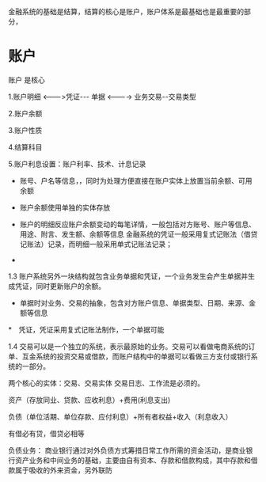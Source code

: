 








金融系统的基础是结算，结算的核心是账户，账户体系是最基础也是最重要的部分，


# 账户

账户 是核心


1.账户明细  <--->凭证--- 单据 <----> 业务交易--交易类型

2.账户余额

3.账户性质

4.结算科目

5.账户利息设置：账户利率、技术、计息记录


* 账号、户名等信息，，同时为处理方便直接在账户实体上放置当前余额、可用余额

* 账户余额使用单独的实体存放

* 账户的明细反应账户余额变动的每笔详情，一般包括对方账号、账户等信息、用途、附言、发生额、余额等信息
   金融系统的凭证一般采用复式记账法（借贷记账法）记录，而明细一般采用单式记账法记录；

 *



1.3 账户系统另外一块结构就包含业务单据和凭证，一个业务发生会产生单据并生成凭证，同时更新账户的余额。


* 单据时对业务、交易的抽象，包含对方账户信息、单据类型、日期、来源、金额等信息

*　凭证，凭证采用复式记账法制作，一个单据可能　



1.4 交易可以是一个独立的系统，表示最原始的业务。交易可以看做电商系统的订单、互金系统的投资交易或借款，而账户结构中的单据可以看做三方支付或银行系统的一部分。

 两个核心的实体：交易、交易实体  交易日志、工作流是必须的。






资产（存放同业、贷款、应收利息）+费用(利息支出) 

负债（单位活期、单位存款、应付利息）+所有者权益+收入（利息收入）


有借必有贷，借贷必相等


负债业务：  商业银行通过对外负债方式筹措日常工作所需的资金活动，是商业银行资产业务和中间业务的基础，主要由自有资本、存款和借款构成，其中存款和借款属于吸收的外来资金，另外联防





